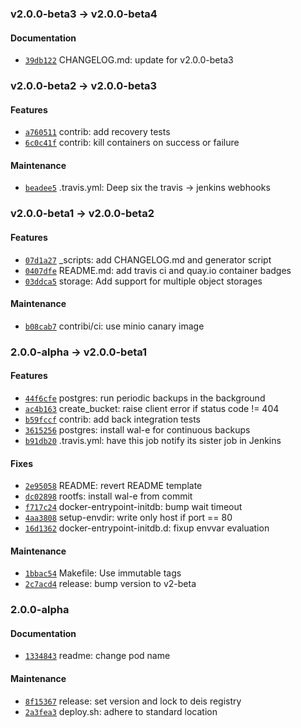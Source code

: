 ### v2.0.0-beta3 -> v2.0.0-beta4

#### Documentation

 - [`39db122`](https://github.com/deis/postgres/commit/39db122e29b989c71944b4e6ccf72b5ab7891df1) CHANGELOG.md: update for v2.0.0-beta3

### v2.0.0-beta2 -> v2.0.0-beta3

#### Features

 - [`a760511`](https://github.com/deis/postgres/commit/a7605110d392860120ff235d24b1fa0bc9091c3e) contrib: add recovery tests
 - [`6c0c41f`](https://github.com/deis/postgres/commit/6c0c41ffcad138e2d6ec827678e155e1d5fa41c0) contrib: kill containers on success or failure

#### Maintenance

 - [`beadee5`](https://github.com/deis/postgres/commit/beadee5f54fdf73bdc3f770b619415f72ef4da1d) .travis.yml: Deep six the travis -> jenkins webhooks

### v2.0.0-beta1 -> v2.0.0-beta2

#### Features

 - [`07d1a27`](https://github.com/deis/postgres/commit/07d1a271a8013c6943ad9a609d1f1dafa06330e7) _scripts: add CHANGELOG.md and generator script
 - [`0407dfe`](https://github.com/deis/postgres/commit/0407dfe07c5468aa61c573fdb21d435604862761) README.md: add travis ci and quay.io container badges
 - [`03ddca5`](https://github.com/deis/postgres/commit/03ddca5780c65fcdbd3c93f3bf8715751f425761) storage: Add support for multiple object storages

#### Maintenance

 - [`b08cab7`](https://github.com/deis/postgres/commit/b08cab75f84ab943281a1b646c9726e4957b7e71) contribi/ci: use minio canary image

### 2.0.0-alpha -> v2.0.0-beta1

#### Features

 - [`44f6cfe`](https://github.com/deis/postgres/commit/44f6cfe258c2438cf83635b4bef910119b7b8d99) postgres: run periodic backups in the background
 - [`ac4b163`](https://github.com/deis/postgres/commit/ac4b1639059e6b0fe02faa84b9e43531b7656476) create_bucket: raise client error if status code != 404
 - [`b59fccf`](https://github.com/deis/postgres/commit/b59fccf3880050c353da9e6b90e67d5bd96bdfef) contrib: add back integration tests
 - [`3615256`](https://github.com/deis/postgres/commit/3615256d8d86ab233253f59257e052863cfa0e7e) postgres: install wal-e for continuous backups
 - [`b91db20`](https://github.com/deis/postgres/commit/b91db20ec3cfbc25cce644526c949e082cd90cd8) .travis.yml: have this job notify its sister job in Jenkins

#### Fixes

 - [`2e95058`](https://github.com/deis/postgres/commit/2e95058318b9c395c134fac39420da166ad02c38) README: revert README template
 - [`dc02898`](https://github.com/deis/postgres/commit/dc02898ef3cc231f0cc4b125f367444a4ab9cab9) rootfs: install wal-e from commit
 - [`f717c24`](https://github.com/deis/postgres/commit/f717c24b28f5fc72dbf8e982d0dcb7e14ba4d0b2) docker-entrypoint-initdb: bump wait timeout
 - [`4aa3808`](https://github.com/deis/postgres/commit/4aa38080f0724244323c926d62fc75ecd7b7dc99) setup-envdir: write only host if port == 80
 - [`16d1362`](https://github.com/deis/postgres/commit/16d13629d72a512b9f99521de2064d5cf0f254b5) docker-entrypoint-initdb.d: fixup envvar evaluation

#### Maintenance

 - [`1bbac54`](https://github.com/deis/postgres/commit/1bbac546ed8682b62cedf0db99048e1b19d469be) Makefile: Use immutable tags
 - [`2c7acd4`](https://github.com/deis/postgres/commit/2c7acd425aae8427e98863b43e08ba2c7495639a) release: bump version to v2-beta

### 2.0.0-alpha

#### Documentation

 - [`1334843`](https://github.com/deis/postgres/commit/133484310c213a244f6c0d0759948d62de6bddab) readme: change pod name

#### Maintenance

 - [`8f15367`](https://github.com/deis/postgres/commit/8f153673bc4353241604bf442ad9a9fd4307856b) release: set version and lock to deis registry
 - [`2a3fea3`](https://github.com/deis/postgres/commit/2a3fea33624d43c7f432b103554f5b07f92b88c9) deploy.sh: adhere to standard location
